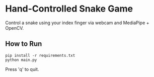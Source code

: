 # Hand-Controlled Snake Game

Control a snake using your index finger via webcam and MediaPipe + OpenCV.

## How to Run
```
pip install -r requirements.txt
python main.py
```

Press 'q' to quit.